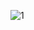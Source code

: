 ![1](https://encrypted-tbn3.gstatic.com/images?q=tbn:ANd9GcSoYbbtK5Lg__VZyBeun21VoEJmsOWcz2yczGdB7vw5RSkb39gL)
